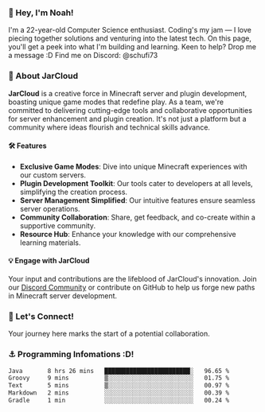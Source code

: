 ### 👋 Hey, I'm Noah!
I'm a 22-year-old Computer Science enthusiast. Coding's my jam — I love piecing together solutions and venturing into the latest tech. On this page, you'll get a peek into what I'm building and learning. Keen to help? Drop me a message :D 
Find me on Discord: @schufi73

### 🚀 About JarCloud
**JarCloud** is a creative force in Minecraft server and plugin development, boasting unique game modes that redefine play. As a team, we're committed to delivering cutting-edge tools and collaborative opportunities for server enhancement and plugin creation. It's not just a platform but a community where ideas flourish and technical skills advance.

#### 🛠 Features
- **Exclusive Game Modes**: Dive into unique Minecraft experiences with our custom servers.
- **Plugin Development Toolkit**: Our tools cater to developers at all levels, simplifying the creation process.
- **Server Management Simplified**: Our intuitive features ensure seamless server operations.
- **Community Collaboration**: Share, get feedback, and co-create within a supportive community.
- **Resource Hub**: Enhance your knowledge with our comprehensive learning materials.

#### 💡 Engage with JarCloud
Your input and contributions are the lifeblood of JarCloud's innovation. Join our [Discord Community](https://discord.gg/crVnjZGVpx) or contribute on GitHub to help us forge new paths in Minecraft server development.

### 🤝 Let's Connect!
Your journey here marks the start of a potential collaboration.

### ⚓ Programming Infomations :D!
<!--START_SECTION:waka-->

```txt
Java       8 hrs 26 mins   ████████████████████████░   96.65 %
Groovy     9 mins          ▒░░░░░░░░░░░░░░░░░░░░░░░░   01.75 %
Text       5 mins          ▒░░░░░░░░░░░░░░░░░░░░░░░░   00.97 %
Markdown   2 mins          ░░░░░░░░░░░░░░░░░░░░░░░░░   00.39 %
Gradle     1 min           ░░░░░░░░░░░░░░░░░░░░░░░░░   00.24 %
```

<!--END_SECTION:waka-->
